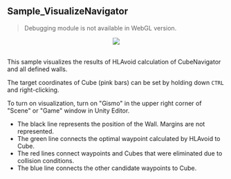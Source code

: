 ## Sample_VisualizeNavigator

> Debugging module is not available in WebGL version.

<div align="center">
<img src="../../../../../docs/res/samples/visualize_navigator.gif">
</div>

<br>

This sample visualizes the results of HLAvoid calculation of CubeNavigator and all defined walls.

The target coordinates of Cube (pink bars) can be set by holding down `CTRL` and right-clicking.

To turn on visualization, turn on "Gismo" in the upper right corner of "Scene" or "Game" window in Unity Editor.

- The black line represents the position of the Wall. Margins are not represented.
- The green line connects the optimal waypoint calculated by HLAvoid to Cube.
- The red lines connect waypoints and Cubes that were eliminated due to collision conditions.
- The blue line connects the other candidate waypoints to Cube.
